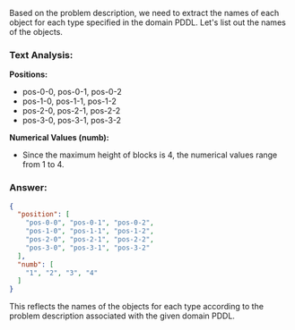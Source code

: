 Based on the problem description, we need to extract the names of each object for each type specified in the domain PDDL. Let's list out the names of the objects.

### Text Analysis:

**Positions:** 
- pos-0-0, pos-0-1, pos-0-2
- pos-1-0, pos-1-1, pos-1-2
- pos-2-0, pos-2-1, pos-2-2
- pos-3-0, pos-3-1, pos-3-2

**Numerical Values (numb):**
- Since the maximum height of blocks is 4, the numerical values range from 1 to 4.

### Answer:
```json
{
  "position": [
    "pos-0-0", "pos-0-1", "pos-0-2",
    "pos-1-0", "pos-1-1", "pos-1-2",
    "pos-2-0", "pos-2-1", "pos-2-2",
    "pos-3-0", "pos-3-1", "pos-3-2"
  ],
  "numb": [
    "1", "2", "3", "4"
  ]
}
```

This reflects the names of the objects for each type according to the problem description associated with the given domain PDDL.